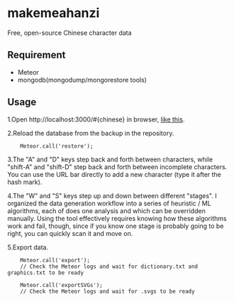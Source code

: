 # makemeahanzi
Free, open-source Chinese character data

## Requirement
- Meteor
- mongodb(mongodump/mongorestore tools)


## Usage
1.Open http://localhost:3000/#{chinese} in browser, [like this](http://localhost:3000/#的).

2.Reload the database from the backup in the repository.
```
    Meteor.call('restore');
```

3.The "A" and "D" keys step back and forth between characters, while "shift-A" and "shift-D" step back and forth between incomplete characters. You can use the URL bar directly to add a new character (type it after the hash mark).

4.The "W" and "S" keys step up and down between different "stages". I organized the data generation workflow into a series of heuristic / ML algorithms, each of does one analysis and which can be overridden manually. Using the tool effectively requires knowing how these algorithms work and fail, though, since if you know one stage is probably going to be right, you can quickly scan it and move on.

5.Export data.  
```
    Meteor.call('export');
    // Check the Meteor logs and wait for dictionary.txt and graphics.txt to be ready

    Meteor.call('exportSVGs');
    // Check the Meteor logs and wait for .svgs to be ready
```
